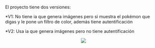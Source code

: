 El proyecto tiene dos versiones:

*V1: No tiene ia que genera imágenes pero si muestra el pokémon que digas y le pone un filtro de color, además tiene autentificación

*V2: Usa ia que genera imágenes pero no tiene autentificación

<p align="center">
  <img src="https://images-wixmp-ed30a86b8c4ca887773594c2.wixmp.com/f/56ce70c8-7180-4823-ad03-5f29f2594215/dfq008o-f057e438-52ec-44c5-8e61-1d027fee1a1d.gif?token=eyJ0eXAiOiJKV1QiLCJhbGciOiJIUzI1NiJ9.eyJzdWIiOiJ1cm46YXBwOjdlMGQxODg5ODIyNjQzNzNhNWYwZDQxNWVhMGQyNmUwIiwiaXNzIjoidXJuOmFwcDo3ZTBkMTg4OTgyMjY0MzczYTVmMGQ0MTVlYTBkMjZlMCIsIm9iaiI6W1t7InBhdGgiOiJcL2ZcLzU2Y2U3MGM4LTcxODAtNDgyMy1hZDAzLTVmMjlmMjU5NDIxNVwvZGZxMDA4by1mMDU3ZTQzOC01MmVjLTQ0YzUtOGU2MS0xZDAyN2ZlZTFhMWQuZ2lmIn1dXSwiYXVkIjpbInVybjpzZXJ2aWNlOmZpbGUuZG93bmxvYWQiXX0.m5u8AAyYixJyBA0r8U7IjpON4fwJWmV2IcsWnKBDo_w"/>
</p>
